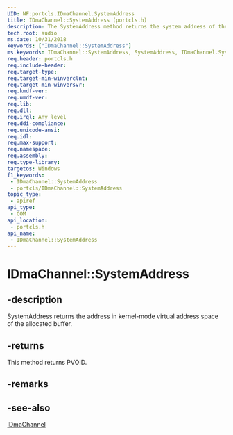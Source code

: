 ```yaml
---
UID: NF:portcls.IDmaChannel.SystemAddress
title: IDmaChannel::SystemAddress (portcls.h)
description: The SystemAddress method returns the system address of the allocated buffer.
tech.root: audio
ms.date: 10/31/2018
keywords: ["IDmaChannel::SystemAddress"]
ms.keywords: IDmaChannel::SystemAddress, SystemAddress, IDmaChannel.SystemAddress, IDmaChannel::SystemAddress, IDmaChannel.SystemAddress
req.header: portcls.h
req.include-header: 
req.target-type: 
req.target-min-winverclnt: 
req.target-min-winversvr: 
req.kmdf-ver: 
req.umdf-ver: 
req.lib: 
req.dll: 
req.irql: Any level
req.ddi-compliance: 
req.unicode-ansi: 
req.idl: 
req.max-support: 
req.namespace: 
req.assembly: 
req.type-library: 
targetos: Windows
f1_keywords:
 - IDmaChannel::SystemAddress
 - portcls/IDmaChannel::SystemAddress
topic_type:
 - apiref
api_type:
 - COM
api_location:
 - portcls.h
api_name:
 - IDmaChannel::SystemAddress
---
```


# IDmaChannel::SystemAddress


## -description

SystemAddress returns the address in kernel-mode virtual address space of the allocated buffer.

## -returns

This method returns PVOID.

## -remarks

## -see-also

[IDmaChannel](nn-portcls-idmachannel.md)

